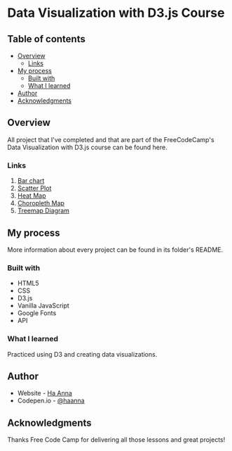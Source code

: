 # Data Visualization with D3.js Course

## Table of contents

- [Overview](#overview)
  - [Links](#links)
- [My process](#my-process)
  - [Built with](#built-with)
  - [What I learned](#what-i-learned)
- [Author](#author)
- [Acknowledgments](#acknowledgments)

## Overview

All project that I've completed and that are part of the FreeCodeCamp's Data Visualization with D3.js course can be found here.

### Links

1. [Bar chart](https://github.com/its-haanna/EDU_freeCodeCamp-Data-Visualisation/tree/main/project-bar-chart) <br>
2. [Scatter Plot](https://github.com/its-haanna/EDU_freeCodeCamp-Data-Visualisation/tree/main/project-scatter-plot) <br>
3. [Heat Map](https://github.com/its-haanna/EDU_freeCodeCamp-Data-Visualisation/tree/main/project-heat-map) <br>
4. [Choropleth Map](https://github.com/its-haanna/EDU_freeCodeCamp-Data-Visualisation/tree/main/project-choropleth-map) <br>
5. [Treemap Diagram](https://github.com/its-haanna/EDU_freeCodeCamp-Data-Visualisation/tree/main/project-tree-map-diagram) <br>

## My process

More information about every project can be found in its folder's README.

### Built with

- HTML5
- CSS
- D3.js
- Vanilla JavaScript
- Google Fonts
- API

### What I learned

Practiced using D3 and creating data visualizations.

## Author

- Website - [Ha Anna](https://haanna.com)
- Codepen.io - [@haanna](https://codepen.io/haanna)

## Acknowledgments

Thanks Free Code Camp for delivering all those lessons and great projects!
